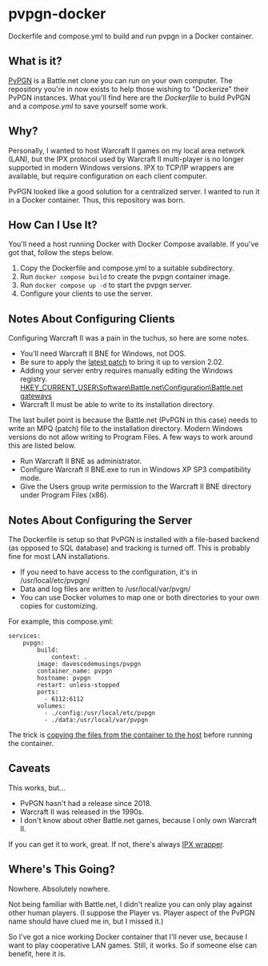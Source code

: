 # pvpgn-docker
Dockerfile and compose.yml to build and run pvpgn in a Docker container.

## What is it?
[PvPGN](https://en.wikipedia.org/wiki/PvPGN) is a Battle.net clone you can run on your own computer. The repository you're in now exists to help those wishing to "Dockerize" their PvPGN instances. What you'll find here are the _Dockerfile_ to build PvPGN and a _compose.yml_ to save yourself some work.

## Why?
Personally, I wanted to host Warcraft II games on my local area network (LAN), but the IPX protocol used by Warcraft II multi-player is no longer supported in modern Windows versions. IPX to TCP/IP wrappers are available, but require configuration on each client computer.

PvPGN looked like a good solution for a centralized server. I wanted to run it in a Docker container. Thus, this repository was born.

## How Can I Use It?
You'll need a host running Docker with Docker Compose available. If you've got that, follow the steps below.

1. Copy the Dockerfile and compose.yml to a suitable subdirectory.
2. Run `docker compose build` to create the pvpgn container image.
3. Run `docker compose up -d` to start the pvpgn server.
4. Configure your clients to use the server.

## Notes About Configuring Clients
Configuring Warcraft II was a pain in the tuchus, so here are some notes.

* You'll need Warcraft II BNE for Windows, not DOS.
* Be sure to apply the [latest patch](https://www.moddb.com/games/warcraft-ii/downloads/warcraft-ii-battlenet-edition-v202-patch) to bring it up to version 2.02.
* Adding your server entry requires manually editing the Windows registry. [HKEY_CURRENT_USER\Software\Battle.net\Configuration\Battle.net gateways](https://www.reddit.com/r/slashdiablo/comments/u4jtj/how_to_manually_edit_the_battlenet_registry_to/)
* Warcraft II must be able to write to its installation directory.

The last bullet point is because the Battle.net (PvPGN in this case) needs to write an MPQ (patch) file to the installation directory. Modern Windows versions do not allow writing to Program Files. A few ways to work around this are listed below.

* Run Warcraft II BNE as administrator.
* Configure Warcraft II BNE.exe to run in Windows XP SP3 compatibility mode.
* Give the Users group write permission to the Warcraft II BNE directory under Program Files (x86).

## Notes About Configuring the Server
The Dockerfile is setup so that PvPGN is installed with a file-based backend (as opposed to SQL database) and tracking is turned off. This is probably fine for most LAN installations.

* If you need to have access to the configuration, it's in /usr/local/etc/pvpgn/
* Data and log files are written to /usr/local/var/pvgn/
* You can use Docker volumes to map one or both directories to your own copies for customizing.

For example, this compose.yml:

```
services:
    pvpgn:
        build:
            context: .
        image: davescodemusings/pvpgn
        container_name: pvpgn
        hostname: pvpgn
        restart: unless-stopped
        ports:
          - 6112:6112
        volumes:
          - ./config:/usr/local/etc/pvpgn
          - ./data:/usr/local/var/pvpgn
```

The trick is [copying the files from the container to the host](https://duckduckgo.com/?q=copy+files+from+docker+container+to+host) before running the container. 

## Caveats
This works, but...
* PvPGN hasn't had a release since 2018.
* Warcraft II was released in the 1990s.
* I don't know about other Battle.net games, because I only own Warcraft II.

If you can get it to work, great. If not, there's always [IPX wrapper](http://www.solemnwarning.net/ipxwrapper/).

## Where's This Going?
Nowhere. Absolutely nowhere.

Not being familiar with Battle.net, I didn't realize you can only play against other human players. (I suppose the Player vs. Player aspect of the PvPGN name should have clued me in, but I missed it.)

So I've got a nice working Docker container that I'll never use, because I want to play cooperative LAN games. Still, it works. So if someone else can benefit, here it is.
